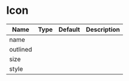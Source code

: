 # Icon

| Name | Type | Default | Description |
| --- | --- | --- | --- |
| name
| outlined
| size
| style
